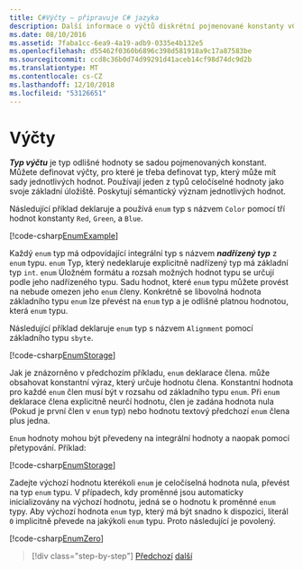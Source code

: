 ```yaml
---
title: C#Výčty – připravuje C# jazyka
description: Další informace o výčtů diskrétní pojmenované konstanty vC#
ms.date: 08/10/2016
ms.assetid: 7faba1cc-6ea9-4a19-adb9-0335e4b132e5
ms.openlocfilehash: d55462f0360b6896c398d581918a9c17a87583be
ms.sourcegitcommit: ccd8c36b0d74d99291d41aceb14cf98d74dc9d2b
ms.translationtype: MT
ms.contentlocale: cs-CZ
ms.lasthandoff: 12/10/2018
ms.locfileid: "53126651"
---
```

# <a name="enums"></a>Výčty

***Typ výčtu*** je typ odlišné hodnoty se sadou pojmenovaných konstant. Můžete definovat výčty, pro které je třeba definovat typ, který může mít sady jednotlivých hodnot. Používají jeden z typů celočíselné hodnoty jako svoje základní úložiště. Poskytují sémantický význam jednotlivých hodnot.

Následující příklad deklaruje a používá `enum` typ s názvem `Color` pomocí tří hodnot konstanty `Red`, `Green`, a `Blue`.

[!code-csharp[EnumExample](../../../samples/snippets/csharp/tour/enums/Program.cs#L3-L36)]

Každý `enum` typ má odpovídající integrální typ s názvem ***nadřízený typ*** z `enum` typu. `enum` Typ, který nedeklaruje explicitně nadřízený typ má základní typ `int`. `enum` Úložném formátu a rozsah možných hodnot typu se určují podle jeho nadřízeného typu. Sadu hodnot, které `enum` typu můžete provést na nebude omezen jeho `enum` členy. Konkrétně se libovolná hodnota základního typu `enum` lze převést na `enum` typ a je odlišné platnou hodnotou, která `enum` typu.

Následující příklad deklaruje `enum` typ s názvem `Alignment` pomocí základního typu `sbyte`.

[!code-csharp[EnumStorage](../../../samples/snippets/csharp/tour/enums/Program.cs#L38-L43)]

Jak je znázorněno v předchozím příkladu, `enum` deklarace člena. může obsahovat konstantní výraz, který určuje hodnotu člena. Konstantní hodnota pro každé `enum` člen musí být v rozsahu od základního typu `enum`. Při `enum` deklarace člena explicitně neurčí hodnotu, člen je zadána hodnota nula (Pokud je první člen v `enum` typ) nebo hodnotu textový předchozí `enum` člena plus jedna.

`Enum` hodnoty mohou být převedeny na integrální hodnoty a naopak pomocí přetypování. Příklad:

[!code-csharp[EnumStorage](../../../samples/snippets/csharp/tour/enums/Program.cs#L49-L50)]

Zadejte výchozí hodnotu kterékoli `enum` je celočíselná hodnota nula, převést na typ `enum` typu. V případech, kdy proměnné jsou automaticky inicializovány na výchozí hodnotu, jedná se o hodnotu k proměnné `enum` typy. Aby výchozí hodnota `enum` typ, který má být snadno k dispozici, literál `0` implicitně převede na jakýkoli `enum` typu. Proto následující je povolený.

[!code-csharp[EnumZero](../../../samples/snippets/csharp/tour/enums/Program.cs#L58-L58)]

>[!div class="step-by-step"]
>[Předchozí](interfaces.md)
>[další](delegates.md)